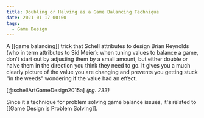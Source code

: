 ```yaml
---
title: Doubling or Halving as a Game Balancing Technique
date: 2021-01-17 00:00
tags:
  - Game Design 
---
```


A [[game balancing]] trick that Schell attributes to design Brian Reynolds (who in term attributes to Sid Meier): when tuning values to balance a game, don't start out by adjusting them by a small amount, but either double or halve them in the direction you think they need to go. It gives you a much clearly picture of the value you are changing and prevents you getting stuck "in the weeds" wondering if the value had an effect.

[@schellArtGameDesign2015a] *(pg. 233)*

Since it a technique for problem solving game balance issues, it's related to [[Game Design is Problem Solving]].
